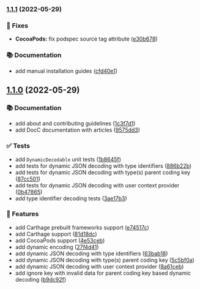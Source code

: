 ### [1.1.1](https://github.com/SwiftyLab/DynamicCodableKit/compare/v1.1.0...v1.1.1) (2022-05-29)


### 🐛 Fixes

* **CocoaPods:** fix podspec source tag attribute ([e30b678](https://github.com/SwiftyLab/DynamicCodableKit/commit/e30b678e51bfa6cfb47b25ad0aa242aa47b193eb))


### 📚 Documentation

* add manual installation guides ([cfd40e1](https://github.com/SwiftyLab/DynamicCodableKit/commit/cfd40e191fde39556e6873618a4a8045ae3ed574))

## [1.1.0](https://github.com/SwiftyLab/DynamicCodableKit/compare/63bab18f80d087d9538c17b4dd8189a7fef5a6c6...v1.1.0) (2022-05-29)


### 📚 Documentation

* add about and contributing guidelines ([1c3f7d1](https://github.com/SwiftyLab/DynamicCodableKit/commit/1c3f7d12132eaa634b44076118f9989e0c7d144a))
* add DocC documentation with articles ([9575dd3](https://github.com/SwiftyLab/DynamicCodableKit/commit/9575dd32f56bae8b2e5a6bb6c02fc4555fb654b0))


### ✅ Tests

* add `DynamicDecodable` unit tests ([1b8645f](https://github.com/SwiftyLab/DynamicCodableKit/commit/1b8645f1f2118b875d6a815b540fcab372f067fa))
* add tests for dynamic JSON decoding with type identifiers ([886b22b](https://github.com/SwiftyLab/DynamicCodableKit/commit/886b22b209abbdcd939a3a919169bc0b468ee7f4))
* add tests for dynamic JSON decoding with type(s) parent coding key ([87cc501](https://github.com/SwiftyLab/DynamicCodableKit/commit/87cc5019a899306183412e95e7c7dd336274508f))
* add tests for dynamic JSON decoding with user context provider ([0b47865](https://github.com/SwiftyLab/DynamicCodableKit/commit/0b47865ce927ba5979a40d4eb1ea3cadedc137f4))
* add type identifier decoding tests ([3ae17b3](https://github.com/SwiftyLab/DynamicCodableKit/commit/3ae17b37997167ec03bc64868a50c6d676fca83e))


### 🚀 Features

* add Carthage prebuilt frameworks support ([e74517c](https://github.com/SwiftyLab/DynamicCodableKit/commit/e74517c0b5cdbd3cdfc82f70efdcd65afac85445))
* add Carthage support ([81d18dc](https://github.com/SwiftyLab/DynamicCodableKit/commit/81d18dcb0a8dcbc18469cb3527ad834c8b17d5a0))
* add CocoaPods support ([4e53ceb](https://github.com/SwiftyLab/DynamicCodableKit/commit/4e53ceb853542deae30446fc48ed29a6d134ed4c))
* add dynamic encoding ([27f4d41](https://github.com/SwiftyLab/DynamicCodableKit/commit/27f4d418d117fea6f50e494a8e138fd97854bed4))
* add dynamic JSON decoding with type identifiers ([63bab18](https://github.com/SwiftyLab/DynamicCodableKit/commit/63bab18f80d087d9538c17b4dd8189a7fef5a6c6))
* add dynamic JSON decoding with type(s) parent coding key ([5c5bf0a](https://github.com/SwiftyLab/DynamicCodableKit/commit/5c5bf0a2567ad21927ea7a6a2cb4bfa1ab5ed2da))
* add dynamic JSON decoding with user context provider ([8a61ceb](https://github.com/SwiftyLab/DynamicCodableKit/commit/8a61cebe6727159e88829e0b2f41bc521d3614ce))
* add ignore key with invalid data for parent coding key based dynamic decoding ([b9dc92f](https://github.com/SwiftyLab/DynamicCodableKit/commit/b9dc92f90ed10287e712aed09c192b8fea7ab54e))

